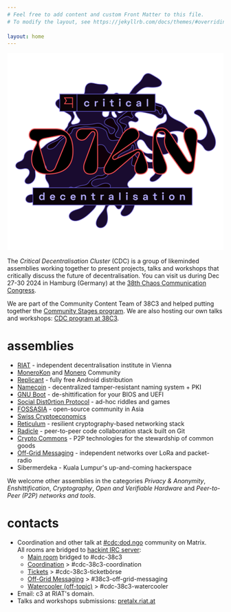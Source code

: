 ```yaml
---
# Feel free to add content and custom Front Matter to this file.
# To modify the layout, see https://jekyllrb.com/docs/themes/#overriding-theme-defaults

layout: home
---
```


![Critical Decentralisation at 38C3](/assets/38c3-logo-full-cdc.svg)

The _Critical Decentralisation Cluster_ (CDC) is a group of likeminded assemblies working together to present projects, talks and workshops that critically discuss the future of decentralisation. You can visit us during Dec 27-30 2024 in Hamburg (Germany) at the [38th Chaos Communication Congress](https://en.wikipedia.org/wiki/Chaos_Communication_Congress).

We are part of the Community Content Team of 38C3 and helped putting together the [Community Stages program](https://content.events.ccc.de/cfp/38c3-community-stages/index.en.html). We are also hosting our own talks and workshops: [CDC program at 38C3](https://pretalx.riat.at/38c3/cfp).

# assemblies

* [RIAT](https://riat.at) - independent decentralisation institute in Vienna
* [MoneroKon](https://monerokon.com) and [Monero](https://www.getmonero.org) Community
* [Replicant](https://replicant.us) - fully free Android distribution
* [Namecoin](https://www.namecoin.org) - decentralized tamper-resistant naming system + PKI
* [GNU Boot](https://www.gnu.org/software/gnuboot/web) - de-shittification for your BIOS and UEFI
* [Social Dist0rtion Protocol](https://www.dist0rtion.com) - ad-hoc riddles and games
* [FOSSASIA](https://fossasia.org) - open-source community in Asia
* [Swiss Cryptoeconomics](https://events.ccc.de/congress/2023/hub/en/assembly/swiss_cryptoeconomics)
* [Reticulum](https://reticulum.network) - resilient cryptography-based networking stack
* [Radicle](https://radicle.xyz) - peer-to-peer code collaboration stack built on Git
* [Crypto Commons](https://www.crypto-commons.org) - P2P technologies for the stewardship of common goods
* [Off-Grid Messaging](https://matrix.to/#/%23c3ogm%3Astrafpla.net) - independent networks over LoRa and packet-radio
* Sibermerdeka - Kuala Lumpur's up-and-coming hackerspace

We welcome other assemblies in the categories _Privacy & Anonymity_, _Enshittification_, _Cryptography_, _Open and Verifiable Hardware_ and _Peer-to-Peer (P2P) networks and tools_.

# contacts

* Coordination and other talk at [#cdc:dod.ngo](https://matrix.to/#/#cdc:dod.ngo) community on Matrix.\
  All rooms are bridged to [hackint IRC server](https://hackint.org):
  * [Main room](https://matrix.to/#/%23cdc-public%3Adod.ngo) bridged to #cdc-38c3
  * [Coordination](https://matrix.to/#/%23cdc-coordination%3Adod.ngo) > #cdc-38c3-coordination
  * [Tickets](https://matrix.to/#/%23cdc-tickets%3Adod.ngo) > #cdc-38c3-ticketbörse
  * [Off-Grid Messaging](https://matrix.to/#/%23c3ogm%3Astrafpla.net) > #38c3-off-grid-messaging
  * [Watercooler (off-topic)](https://matrix.to/#/%2338c3%3Adod.ngo) > #cdc-38c3-watercooler
* Email: c3 at RIAT's domain.
* Talks and workshops submissions: [pretalx.riat.at](https://pretalx.riat.at/38c3/cfp)

